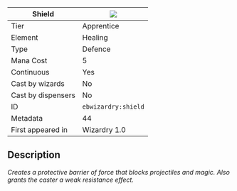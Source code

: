 | Shield |![](https://github.com/Electroblob77/Wizardry/blob/1.12.2/src/main/resources/assets/ebwizardry/textures/spells/ebwizardry:shield.png)|
|---|---|
| Tier | Apprentice |
| Element | Healing |
| Type | Defence |
| Mana Cost | 5 |
| Continuous | Yes |
| Cast by wizards | No |
| Cast by dispensers | No |
| ID | `ebwizardry:shield` |
| Metadata | 44 |
| First appeared in | Wizardry 1.0 |
## Description
_Creates a protective barrier of force that blocks projectiles and magic. Also grants the caster a weak resistance effect._